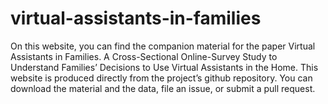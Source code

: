 # virtual-assistants-in-families
On this website, you can find the companion material for the paper Virtual Assistants in Families. A Cross-Sectional Online-Survey Study to Understand Families’ Decisions to Use Virtual Assistants in the Home. This website is produced directly from the project’s github repository. You can download the material and the data, file an issue, or submit a pull request.
